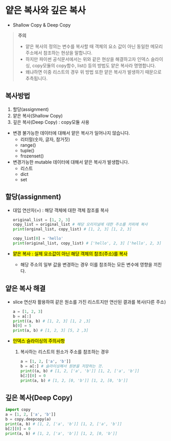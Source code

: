 # 얕은 복사와 깊은 복사

- Shallow Copy & Deep Copy
> **주의**
> - 얕은 복사의 정의는 변수를 복사할 때 객체의 요소 값이 아닌 동일한 메모리 주소에서 참조하는 현상을 말합니다.
> - 하지만 파이썬 공식문서에서는 위와 같은 현상을 해결하고자 인덱스 슬라이싱, copy모듈의 copy함수, list() 등의 방법도 얕은 복사라 명명합니다.
> - 왜냐하면 이중 리스트의 경우 위 방법 또한 얕은 복사가 발생하기 때문으로 추측됩니다.

## 복사방법

1. 할당(assignment)
2. 얕은 복사(Shallow Copy)
4. 깊은 복사(Deep Copy) : copy모듈 사용

- 변경 불가능한 데이터에 대해서 얕은 복사가 일어나지 않습니다.
    - 리터럴(숫자, 글자, 참거짓)
    - range()
    - tuple()
    - frozenset()
- 변경가능한 mutable 데이터에 대해서 얕은 복사가 발생합니다.
    - 리스트
    - dict
    - set


## 할당(assignment)

- 대입 연산자(=) : 해당 객체에 대한 객체 참조를 복사
    
    ```python
    original_list = [1, 2, 3]
    copy_list = original_list # 해당 오리지널에 대한 주소를 카피에 복사
    print(orginal_list, copy_list) # [1, 2, 3] [1, 2, 3]
    
    copy_list[0] = 'hello'
    print(original_list, copy_list) # ['hello', 2, 3] ['hello', 2, 3]
    ```
    
- <mark>얕은 복사 : 실제 요소값이 아닌 해당 객체의 참조(주소)를 복사</mark>
    - 해당 주소의 일부 값을 변경하는 경우 이를 참조하는 모든 변수에 영향을 끼친다.

## 얕은 복사 해결

- slice 연산자 활용하여 같은 원소를 가진 리스트지만 연산된 결과를 복사(다른 주소)
    
    ```python
    a = [1, 2, 3]
    b = a[:]
    print((a, b) # [1, 2, 3] [1, 2 ,3]
    b[0] = 5
    print(a, b) # [1, 2, 3] [5, 2 ,3]
    ```
    
- <mark>인덱스 슬라이싱의 주의사항</mark>
    1. 복사하는 리스트의 원소가 주소를 참조하는 경우
        ```python
        a = [1, 2, ['a', 'b']]
        b = a[:] # 슬라이싱해서 원본을 저장하는 것.
        print((a, b) # [1, 2, ['a', 'b']] [1, 2, ['a', 'b']]
        b[2][0] = 0
        print(a, b) # [1, 2, [0, 'b']] [1, 2, [0, 'b']]
        ```
        

## 깊은 복사(Deep Copy)

```python
import copy
a = [1, 2, ['a', 'b']]
b = copy.deepcopy(a)
print(a, b) # [1, 2, ['a', 'b']] [1, 2, ['a', 'b']]
b[2][0] = 0
print(a, b) # [1, 2, ['a', 'b']] [1, 2, [0, 'b']]
```